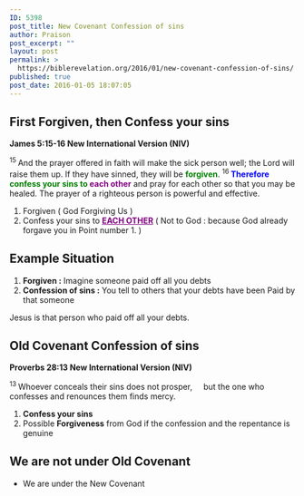 ```yaml
---
ID: 5398
post_title: New Covenant Confession of sins
author: Praison
post_excerpt: ""
layout: post
permalink: >
  https://biblerevelation.org/2016/01/new-covenant-confession-of-sins/
published: true
post_date: 2016-01-05 18:07:05
---
```

<h2><strong>First Forgiven, then Confess your sins</strong></h2>
<strong><span class="passage-display-bcv">James 5:15-16
</span><span class="passage-display-version">New International Version (NIV)</span></strong>

<span id="en-NIV-30370" class="text Jas-5-15"><sup class="versenum">15 </sup>And the prayer offered in faith will make the sick person well; the Lord will raise them up. If they have sinned, they will be <span style="color: #008000;"><strong>forgiven</strong></span>.</span> <span id="en-NIV-30371" class="text Jas-5-16"><sup class="versenum">16 </sup><span style="color: #0000ff;"><strong>Therefore</strong> </span><span style="color: #008000;"><strong>confess your sins to <span style="color: #800080;">each other</span></strong></span> and pray for each other so that you may be healed. The prayer of a righteous person is powerful and effective.</span>
<ol>
	<li>Forgiven ( God Forgiving Us )</li>
	<li>Confess your sins to <span style="text-decoration: underline; color: #800080;"><strong>EACH OTHER</strong></span> ( Not to God : because God already forgave you in Point number 1. )</li>
</ol>
<h2><strong>Example Situation</strong></h2>
<ol>
	<li><strong>Forgiven :</strong> Imagine someone paid off all you debts</li>
	<li><strong>Confession of sins :</strong> You tell to others that your debts have been Paid by that someone</li>
</ol>
Jesus is that person who paid off all your debts.
<h2><strong>Old Covenant Confession of sins</strong></h2>
<strong><span class="passage-display-bcv">Proverbs 28:13
</span><span class="passage-display-version">New International Version (NIV)</span></strong>
<div class="poetry top-05">
<p class="line"><span id="en-NIV-17210" class="text Prov-28-13"><sup class="versenum">13 </sup>Whoever conceals their sins does not prosper,</span>
<span class="indent-1"><span class="indent-1-breaks">    </span><span class="text Prov-28-13">but the one who confesses and renounces them finds mercy.</span></span></p>

</div>
<ol>
	<li class="line"><strong>Confess your sins</strong></li>
	<li class="line">Possible <strong>Forgiveness</strong> from God if the confession and the repentance is genuine</li>
</ol>
<h2><strong>We are not under Old Covenant</strong></h2>
<ul>
	<li>We are under the New Covenant</li>
</ul>